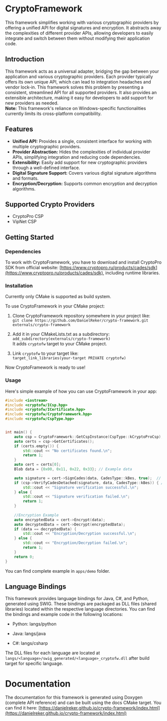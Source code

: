 # CryptoFramework

This framework simplifies working with various cryptographic providers by offering a unified API for digital signatures and encryption. It abstracts away the complexities of different provider APIs, allowing developers to easily integrate and switch between them without modifying their application code.

## Introduction

This framework acts as a universal adapter, bridging the gap between your application and various cryptographic providers. Each provider typically offers its own unique API, which can lead to integration headaches and vendor lock-in. This framework solves this problem by presenting a consistent, streamlined API for all supported providers. It also provides an extensible architecture, making it easy for developers to add support for new providers as needed.  
**Note:** This framework's reliance on Windows-specific functionalities currently limits its cross-platform compatibility.

## Features

* **Unified API:**  Provides a single, consistent interface for working with multiple cryptographic providers.
* **Provider Abstraction:**  Hides the complexities of individual provider APIs, simplifying integration and reducing code dependencies.
* **Extensibility:** Easily add support for new cryptographic providers through a well-defined interface.
* **Digital Signature Support:**  Covers various digital signature algorithms and formats.
* **Encryption/Decryption:** Supports common encryption and decryption algorithms.

## Supported Crypto Providers

* CryptoPro CSP
* VipNet CSP

## Getting Started

### Dependencies

To work with CryptoFramework, you have to download and install CryptoPro SDK from official website: [https://www.cryptopro.ru/products/cades/sdk](https://www.cryptopro.ru/products/cades/sdk), including runtime libraries.

### Installation

Currently only CMake is supported as build system.

To use CryptoFramework in your CMake project:

1) Clone CryptoFramework repository somewhere in your project like:\
`git clone https://github.com/DanielReker/crypto-framework.git externals/crypto-framework`

2) Add it in your CMakeLists.txt as a subdirectory:\
`add_subdirectory(externals/crypto-framework)`\
It adds `cryptofw` target to your CMake project.

3) Link `cryptofw` to your target like:\
`target_link_libraries(your-target PRIVATE cryptofw)`

Now CryptoFramework is ready to use!


### Usage

Here's simple example of how you can use CryptoFramework in your app:

```c++
#include <iostream>
#include <cryptofw/ICsp.hpp>
#include <cryptofw/ICertificate.hpp>
#include <cryptofw/CryptoFramework.hpp>
#include <cryptofw/CspType.hpp>


int main() {
    auto csp = CryptoFramework::GetCspInstance(CspType::kCryptoProCsp);
    auto certs = csp->GetCertificates();
    if (certs.empty()) {
        std::cout << "No certificates found.\n";
        return 1;
    }
    auto cert = certs[0];
    Blob data = {0x00, 0x11, 0x22, 0x33}; // Example data

    auto signature = cert->SignCades(data, CadesType::kBes, true);  // Create a detached CAdES-BES signature
    if (csp->VerifyCadesDetached(signature, data, CadesType::kBes)) { // And verify it
        std::cout << "Signature verification successful.\n";
    } else {
        std::cout << "Signature verification failed.\n";
        return 1;
    }
    
    //Encryption Example
    auto encryptedData = cert->Encrypt(data);
    auto decryptedData = cert->Decrypt(encryptedData);
    if (data == decryptedData) {
        std::cout << "Encryption/Decryption successful.\n";
    } else {
        std::cout << "Encryption/Decryption failed.\n";
        return 1;
    }
    return 0;
}
```

You can find complete example in `apps/demo` folder.

## Language Bindings

This framework provides language bindings for Java, C#, and Python, generated using SWIG. These bindings are packaged as DLL files (shared libraries) located within the respective language directories. You can find the bindings and example code in the following locations:

- Python: langs/python

- Java: langs/java

- C#: langs/csharp

The DLL files for each language are located at `langs/<language>/swig_generated/<language>_cryptofw.dll` after build target for specific language.

# Documentation

The documentation for this framework is generated using Doxygen (complete API reference) and can be built using the docs CMake target. You can find it here: [https://danielreker.github.io/crypto-framework/index.html](https://danielreker.github.io/crypto-framework/index.html)